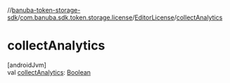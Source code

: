 //[banuba-token-storage-sdk](../../../index.md)/[com.banuba.sdk.token.storage.license](../index.md)/[EditorLicense](index.md)/[collectAnalytics](collect-analytics.md)

# collectAnalytics

[androidJvm]\
val [collectAnalytics](collect-analytics.md): [Boolean](https://kotlinlang.org/api/latest/jvm/stdlib/kotlin/-boolean/index.html)
